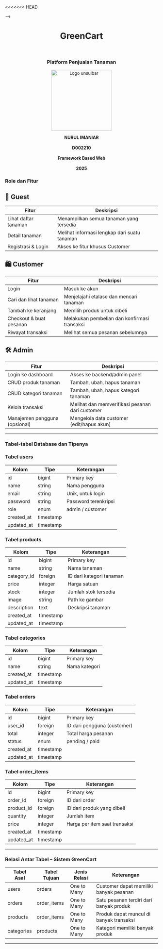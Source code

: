 <<<<<<< HEAD
<!-- <!-- <p align="center"><a href="https://laravel.com" target="_blank"><img src="https://raw.githubusercontent.com/laravel/art/master/logo-lockup/5%20SVG/2%20CMYK/1%20Full%20Color/laravel-logolockup-cmyk-red.svg" width="400" alt="Laravel Logo"></a></p>
=======
 # <p align="center"> GreenCart Platform Penjualan Tanaman 

<p align="center">
  <img src=["https://upload.wikimedia.org/wikipedia/id/f/f0/Logo_Unsulbar.png](https://user-images.githubusercontent.com/12345678/l17747e45-bae0-4b55-a024-558fd48887e5.png
)" width="150" alt="Logo Unsulbar">
</p>
>>>>>>> 4ed9ebd916b9b18acc125fffeec172f63b2ce2ca

<p align="center">
<a href="https://github.com/laravel/framework/actions"><img src="https://github.com/laravel/framework/workflows/tests/badge.svg" alt="Build Status"></a>
<a href="https://packagist.org/packages/laravel/framework"><img src="https://img.shields.io/packagist/dt/laravel/framework" alt="Total Downloads"></a>
<a href="https://packagist.org/packages/laravel/framework"><img src="https://img.shields.io/packagist/v/laravel/framework" alt="Latest Stable Version"></a>
<a href="https://packagist.org/packages/laravel/framework"><img src="https://img.shields.io/packagist/l/laravel/framework" alt="License"></a>
</p>

## About Laravel

Laravel is a web application framework with expressive, elegant syntax. We believe development must be an enjoyable and creative experience to be truly fulfilling. Laravel takes the pain out of development by easing common tasks used in many web projects, such as:

- [Simple, fast routing engine](https://laravel.com/docs/routing).
- [Powerful dependency injection container](https://laravel.com/docs/container).
- Multiple back-ends for [session](https://laravel.com/docs/session) and [cache](https://laravel.com/docs/cache) storage.
- Expressive, intuitive [database ORM](https://laravel.com/docs/eloquent).
- Database agnostic [schema migrations](https://laravel.com/docs/migrations).
- [Robust background job processing](https://laravel.com/docs/queues).
- [Real-time event broadcasting](https://laravel.com/docs/broadcasting).

Laravel is accessible, powerful, and provides tools required for large, robust applications.

## Learning Laravel

Laravel has the most extensive and thorough [documentation](https://laravel.com/docs) and video tutorial library of all modern web application frameworks, making it a breeze to get started with the framework.

You may also try the [Laravel Bootcamp](https://bootcamp.laravel.com), where you will be guided through building a modern Laravel application from scratch.

If you don't feel like reading, [Laracasts](https://laracasts.com) can help. Laracasts contains thousands of video tutorials on a range of topics including Laravel, modern PHP, unit testing, and JavaScript. Boost your skills by digging into our comprehensive video library.

## Laravel Sponsors

We would like to extend our thanks to the following sponsors for funding Laravel development. If you are interested in becoming a sponsor, please visit the [Laravel Partners program](https://partners.laravel.com).

### Premium Partners

- **[Vehikl](https://vehikl.com/)**
- **[Tighten Co.](https://tighten.co)**
- **[Kirschbaum Development Group](https://kirschbaumdevelopment.com)**
- **[64 Robots](https://64robots.com)**
- **[Curotec](https://www.curotec.com/services/technologies/laravel/)**
- **[DevSquad](https://devsquad.com/hire-laravel-developers)**
- **[Redberry](https://redberry.international/laravel-development/)**
- **[Active Logic](https://activelogic.com)**

## Contributing

Thank you for considering contributing to the Laravel framework! The contribution guide can be found in the [Laravel documentation](https://laravel.com/docs/contributions).

## Code of Conduct

In order to ensure that the Laravel community is welcoming to all, please review and abide by the [Code of Conduct](https://laravel.com/docs/contributions#code-of-conduct).

## Security Vulnerabilities

If you discover a security vulnerability within Laravel, please send an e-mail to Taylor Otwell via [taylor@laravel.com](mailto:taylor@laravel.com). All security vulnerabilities will be promptly addressed.

## License

The Laravel framework is open-sourced software licensed under the [MIT license](https://opensource.org/licenses/MIT). -->
 -->


<h1 align="center">GreenCart</h1>
<br>
<h3 align="center">Platform Penjualan Tanaman </h3>
<p align="center">
  <img src="https://github.com/user-attachments/assets/7bc336f0-571c-4922-91a4-474f00180862" alt="Logo unsulbar" width="200"/>
</p>

<p align="center">
  <strong>NURUL IMANIAR</strong><br/><br/>
  <strong>D002210</strong><br/><br/>
  <strong>Framework Based Web</strong><br/><br/>
  <strong>2025</strong>
</p>

<h3>Role dan Fitur</h3>

## 👥 Guest
| Fitur               | Deskripsi                                   |
|--------------------|----------------------------------------------|
| Lihat daftar tanaman | Menampilkan semua tanaman yang tersedia    |
| Detail tanaman     | Melihat informasi lengkap dari suatu tanaman |
| Registrasi & Login | Akses ke fitur khusus Customer               |

## 🛍️ Customer
| Fitur                     | Deskripsi                                             |
|---------------------------|-------------------------------------------------------|
| Login                     | Masuk ke akun                                         |
| Cari dan lihat tanaman    | Menjelajahi etalase dan mencari tanaman               |
| Tambah ke keranjang       | Memilih produk untuk dibeli                           |
| Checkout & buat pesanan   | Melakukan pembelian dan konfirmasi transaksi          |
| Riwayat transaksi         | Melihat semua pesanan sebelumnya                      |

## 🛠️ Admin
| Fitur                        | Deskripsi                                              |
|-----------------------------|---------------------------------------------------------|
| Login ke dashboard          | Akses ke backend/admin panel                            |
| CRUD produk tanaman         | Tambah, ubah, hapus tanaman                             |
| CRUD kategori tanaman       | Tambah, ubah, hapus kategori tanaman                    |
| Kelola transaksi            | Melihat dan memverifikasi pesanan dari customer         |
| Manajemen pengguna (opsional) | Mengelola data customer (edit/hapus akun)             |

---

<h3>Tabel-tabel Database dan Tipenya</h3>

<h3>Tabel users</h3>

| Kolom        | Tipe      | Keterangan                          |
|--------------|-----------|-------------------------------------|
| id           | bigint    | Primary key                         |
| name         | string    | Nama pengguna                       |
| email        | string    | Unik, untuk login                   |
| password     | string    | Password terenkripsi                |
| role         | enum      | admin / customer                    |
| created_at   | timestamp |                                     |
| updated_at   | timestamp |                                     |

<h3>Tabel products</h3>

| Kolom        | Tipe      | Keterangan                                 |
|--------------|-----------|--------------------------------------------|
| id           | bigint    | Primary key                                |
| name         | string    | Nama tanaman                               |
| category_id  | foreign   | ID dari kategori tanaman                   |
| price        | integer   | Harga satuan                               |
| stock        | integer   | Jumlah stok tersedia                       |
| image        | string    | Path ke gambar                             |
| description  | text      | Deskripsi tanaman                          |
| created_at   | timestamp |                                            |
| updated_at   | timestamp |                                            |

<h3>Tabel categories</h3>

| Kolom        | Tipe      | Keterangan             |
|--------------|-----------|------------------------|
| id           | bigint    | Primary key            |
| name         | string    | Nama kategori          |
| created_at   | timestamp |                        |
| updated_at   | timestamp |                        |

<h3>Tabel orders</h3>

| Kolom        | Tipe      | Keterangan                                    |
|--------------|-----------|-----------------------------------------------|
| id           | bigint    | Primary key                                   |
| user_id      | foreign   | ID dari pengguna (customer)                   |
| total        | integer   | Total harga pesanan                           |
| status       | enum      | pending / paid                                |
| created_at   | timestamp |                                               |
| updated_at   | timestamp |                                               |

<h3>Tabel order_items</h3>

| Kolom        | Tipe      | Keterangan                                     |
|--------------|-----------|------------------------------------------------|
| id           | bigint    | Primary key                                    |
| order_id     | foreign   | ID dari order                                  |
| product_id   | foreign   | ID dari produk yang dibeli                     |
| quantity     | integer   | Jumlah item                                    |
| price        | integer   | Harga per item saat transaksi                  |
| created_at   | timestamp |                                                |
| updated_at   | timestamp |                                                |

---

<h3>Relasi Antar Tabel – Sistem GreenCart</h3>

| Tabel Asal  | Tabel Tujuan | Jenis Relasi   | Keterangan                                          |
|-------------|---------------|----------------|----------------------------------------------------|
| users       | orders        | One to Many   | Customer dapat memiliki banyak pesanan              |
| orders      | order_items   | One to Many   | Satu pesanan terdiri dari banyak produk             |
| products    | order_items   | One to Many   | Produk dapat muncul di banyak transaksi             |
| categories  | products      | One to Many   | Kategori memiliki banyak produk                     |

---
